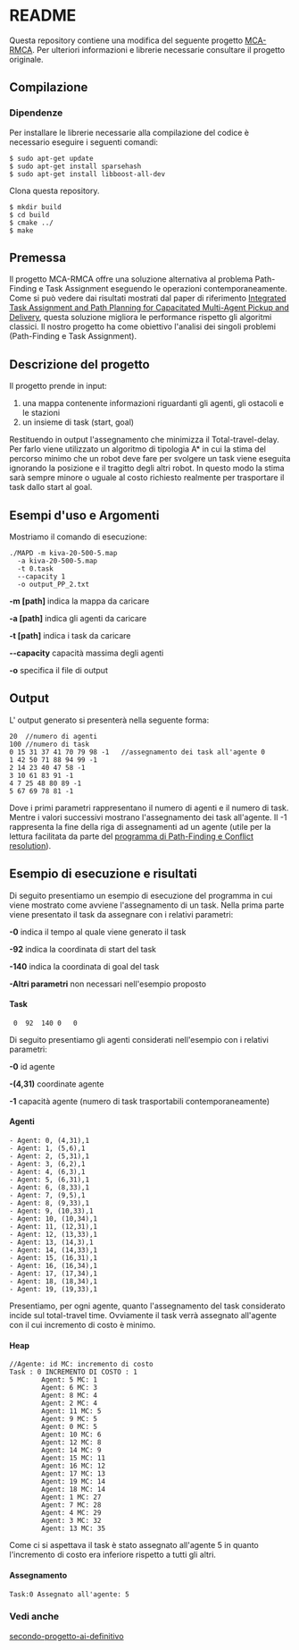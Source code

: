 # README #


Questa repository contiene una modifica del seguente progetto [MCA-RMCA](https://github.com/nobodyczcz/MCA-RMCA).
Per ulteriori informazioni e librerie necessarie consultare il progetto originale.


## Compilazione

### Dipendenze

Per installare le librerie necessarie alla compilazione del codice è necessario eseguire i seguenti comandi:

```
$ sudo apt-get update
$ sudo apt-get install sparsehash
$ sudo apt-get install libboost-all-dev
```

Clona questa repository.

```
$ mkdir build
$ cd build
$ cmake ../
$ make
```

## Premessa 

Il progetto MCA-RMCA offre una soluzione alternativa al problema Path-Finding e Task Assignment eseguendo le operazioni contemporaneamente. Come si può vedere dai risultati mostrati dal paper di riferimento [Integrated Task Assignment and Path Planning for Capacitated Multi-Agent Pickup and Delivery](https://arxiv.org/abs/2110.14891), questa soluzione migliora le performance rispetto gli algoritmi classici. Il nostro progetto ha come obiettivo l'analisi dei singoli problemi (Path-Finding e Task Assignment).  

## Descrizione del progetto
Il progetto prende in input:
1. una mappa contenente informazioni riguardanti gli agenti, gli ostacoli e le stazioni
2. un insieme di task (start, goal)


Restituendo in output l'assegnamento che minimizza il Total-travel-delay.
Per farlo viene utilizzato un algoritmo di tipologia A* in cui la stima del percorso minimo che un robot deve fare per svolgere un task viene eseguita ignorando la posizione e il tragitto degli altri robot. In questo modo la stima sarà sempre minore o uguale al costo richiesto realmente per trasportare il task dallo start al goal. 

## Esempi d'uso e Argomenti
Mostriamo il comando di esecuzione:
```
./MAPD -m kiva-20-500-5.map
  -a kiva-20-500-5.map
  -t 0.task 
  --capacity 1
  -o output_PP_2.txt 
```

**-m [path]** indica la mappa da caricare 

**-a [path]** indica gli agenti da caricare

**-t [path]** indica i task da caricare

**--capacity** capacità massima degli agenti

**-o** specifica il file di output


## Output 
L' output generato si presenterà nella seguente forma:
```
20  //numero di agenti
100 //numero di task
0 15 31 37 41 70 79 98 -1   //assegnamento dei task all'agente 0
1 42 50 71 88 94 99 -1  
2 14 23 40 47 58 -1
3 10 61 83 91 -1
4 7 25 48 80 89 -1
5 67 69 78 81 -1
```
Dove i primi parametri rappresentano il numero di agenti e il numero di task. 
Mentre i valori successivi mostrano l'assegnamento dei task all'agente. 
Il -1 rappresenta la fine della riga di assegnamenti ad un agente (utile per la lettura facilitata da parte del [programma di Path-Finding e Conflict resolution](https://github.com/evolutionapp/secondo-progetto-ai-definitivo)).

## Esempio di esecuzione e risultati
Di seguito presentiamo un esempio di esecuzione del programma in cui viene mostrato come avviene l'assegnamento di un task.
Nella prima parte viene presentato il task da assegnare con i relativi parametri:

**-0** indica il tempo al quale viene generato il task

**-92** indica la coordinata di start del task 

**-140** indica la coordinata di goal del task

**-Altri parametri** non necessari nell'esempio proposto

#### Task
```
 0	92	140	0	0
```

Di seguito presentiamo gli agenti considerati nell'esempio con i relativi parametri:

**-0** id agente

**-(4,31)** coordinate agente

**-1** capacità agente (numero di task trasportabili contemporaneamente)

#### Agenti
```
- Agent: 0, (4,31),1
- Agent: 1, (5,6),1
- Agent: 2, (5,31),1
- Agent: 3, (6,2),1
- Agent: 4, (6,3),1
- Agent: 5, (6,31),1
- Agent: 6, (8,33),1
- Agent: 7, (9,5),1
- Agent: 8, (9,33),1
- Agent: 9, (10,33),1
- Agent: 10, (10,34),1
- Agent: 11, (12,31),1
- Agent: 12, (13,33),1
- Agent: 13, (14,3),1
- Agent: 14, (14,33),1
- Agent: 15, (16,31),1
- Agent: 16, (16,34),1
- Agent: 17, (17,34),1
- Agent: 18, (18,34),1
- Agent: 19, (19,33),1
```
Presentiamo, per ogni agente, quanto l'assegnamento del task considerato incide sul total-travel time. 
Ovviamente il task verrà assegnato all'agente con il cui incremento di costo è minimo.

#### Heap
```
//Agente: id MC: incremento di costo
Task : 0 INCREMENTO DI COSTO : 1
        Agent: 5 MC: 1
        Agent: 6 MC: 3
        Agent: 8 MC: 4
        Agent: 2 MC: 4
        Agent: 11 MC: 5
        Agent: 9 MC: 5
        Agent: 0 MC: 5
        Agent: 10 MC: 6
        Agent: 12 MC: 8
        Agent: 14 MC: 9
        Agent: 15 MC: 11
        Agent: 16 MC: 12
        Agent: 17 MC: 13
        Agent: 19 MC: 14
        Agent: 18 MC: 14
        Agent: 1 MC: 27
        Agent: 7 MC: 28
        Agent: 4 MC: 29
        Agent: 3 MC: 32
        Agent: 13 MC: 35
```
Come ci si aspettava il task è stato assegnato all'agente 5 in quanto l'incremento di costo era inferiore rispetto a tutti gli altri.

#### Assegnamento
```
Task:0 Assegnato all'agente: 5
```
### Vedi anche 
[secondo-progetto-ai-definitivo](https://github.com/evolutionapp/secondo-progetto-ai-definitivo)










